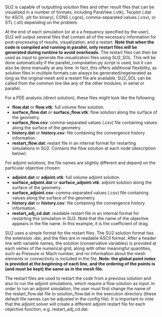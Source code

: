 SU2 is capable of outputting solution files and other result files that can be visualized in a number of formats, including ParaView (.vtk), Tecplot (.dat for ASCII, .plt for binary), CGNS (.cgns), comma-separated values (.csv), or STL (.stl) depending on the problem.

At the end of each simulation (or at a a frequency specified by the user), SU2 will output several files that contain all of the necessary information for post-processing of results, visualization, and a restart. **Note that when the code is compiled and running in parallel, only restart files will be generated during runtime to avoid overheads.** The restart files can then be used as input to generate the visualization files using SU2_SOL. This will be done automatically if the parallel_computation.py script is used, but it can also be done manually at any time. In fact, this offers additional flexibility, as solution files in multiple formats can always be generated/regenerated as long as the original mesh and a restart file are available. SU2_SOL can be called from the common line like any of the other modules, in serial or parallel.

For a PDE analysis (direct solution), these files might look like the following:
- **flow.dat** or **flow.vtk**: full volume flow solution.
- **surface_flow.dat** or **surface_flow.vtk**: flow solution along the surface of the geometry.
- **surface_flow.csv**: comma-separated values (.csv) file containing values along the surface of the geometry.
- **history.dat** or **history.csv**: file containing the convergence history information.
- **restart_flow.dat**: restart file in an internal format for restarting simulations in SU2. Contains the flow solution at each node (description below).

For adjoint solutions, the file names are slightly different and depend on the particular objective chosen:
- **adjoint.dat** or **adjoint.vtk**: full volume adjoint solution.
- **surface_adjoint.dat** or **surface_adjoint.vtk**: adjoint solution along the surface of the geometry.
- **surface_adjoint.csv**: comma-separated values (.csv) file containing values along the surface of the geometry.
- **history.dat** or **history.csv**: file containing the convergence history information.
- **restart_adj_cd.dat**: readable restart file in an internal format for restarting this simulation in SU2. Note that the name of the objective appears in the file name. In this example, it is the coefficient of drag.

SU2 uses a simple format for the restart files. The SU2 solution format has the extension .dat, and the files are in readable ASCII format. After a header line with variable names, the solution (conservative variables) is provided at each vertex of the numerical grid, along with other meaningful quantities, such as Pressure or Mach number, and no information about the mesh elements or connectivity is included in the file. **Note: the global point index is provided at the beginning of each line, and the ordering of the points is (and must be kept) the same as in the mesh file.**

The restart files are used to restart the code from a previous solution and also to run the adjoint simulations, which require a flow solution as input. In order to run an adjoint simulation, the user must first change the name of the restart_flow.dat file to solution_flow.dat in the execution directory (these default file names can be adjusted in the config file). It is important to note that the adjoint solver will create a different adjoint restart file for each objective function, e.g. restart_adj_cd.dat.